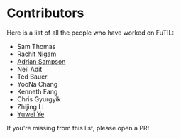 # Contributors

Here is a list of all the people who have worked on FuTIL:

- Sam Thomas
- [Rachit Nigam](https://rachitnigam.com)
- [Adrian Sampson](https://adriansampson.net)
- Neil Adit
- Ted Bauer
- YooNa Chang
- Kenneth Fang
- Chris Gyurgyik
- Zhijing Li
- [Yuwei Ye](https://www.viviyye.com/)

If you're missing from this list, please open a PR!
